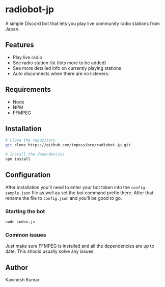 # radiobot-jp
A simple Discord bot that lets you play live community radio stations from Japan.

## Features
- Play live radio
- See radio station list (lots more to be added)
- See more detailed info on currently playing stations
- Auto disconnects when there are no listeners.

## Requirements
- Node
- NPM
- FFMPEG

## Installation
```bash
# Clone the repository
git clone https://github.com/impossibro/radiobot-jp.git

# Install the dependencies
npm install
```

## Configuration
After installation you'll need to enter your bot token into the `config-sample.json` file as well as set the bot command prefix there. After that rename the file to `config.json` and you'll be good to go.

### Starting the bot
```bash
node index.js
```

### Common issues
Just make sure FFMPEG is installed and all the dependencies are up to date. This should usually solve any issues.

## Author
 Kavinesh Kumar

